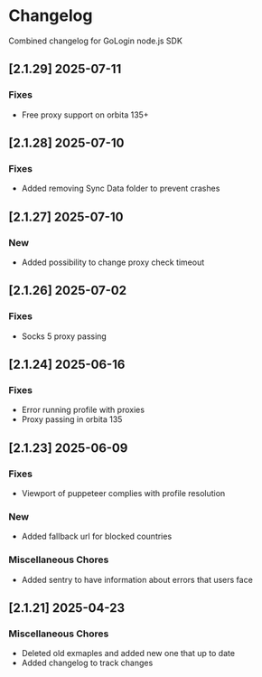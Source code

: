 # Changelog

Combined changelog for GoLogin node.js SDK

## [2.1.29] 2025-07-11


### Fixes

* Free proxy support on orbita 135+

## [2.1.28] 2025-07-10


### Fixes

* Added removing Sync Data folder to prevent crashes

## [2.1.27] 2025-07-10


### New

* Added possibility to change proxy check timeout

## [2.1.26] 2025-07-02


### Fixes

* Socks 5 proxy passing

## [2.1.24] 2025-06-16


### Fixes

* Error running profile with proxies
* Proxy passing in orbita 135 

## [2.1.23] 2025-06-09


### Fixes

* Viewport of puppeteer complies with profile resolution

### New

* Added fallback url for blocked countries

### Miscellaneous Chores

* Added sentry to have information about errors that users face


## [2.1.21] 2025-04-23


### Miscellaneous Chores

* Deleted old exmaples and added new one that up to date
* Added changelog to track changes